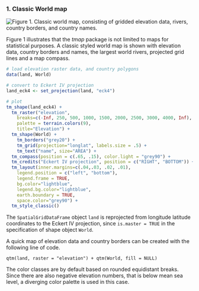 ### 1. Classic World map




![Figure 1. Classic world map, consisting of gridded elevation data, rivers, country borders, and country names.](http://www.von-tijn.nl/tijn/research/classic.png)


Figure 1 illustrates that the *tmap* package is not limited to maps for statistical purposes. A classic styled world map is shown with elevation data, country borders and names, the largest world rivers, projected grid lines and a map compass.

```r
# load elevation raster data, and country polygons
data(land, World)

# convert to Eckert IV projection
land_eck4 <- set_projection(land, "eck4")

# plot
tm_shape(land_eck4) +
  tm_raster("elevation", 
    breaks=c(-Inf, 250, 500, 1000, 1500, 2000, 2500, 3000, 4000, Inf),  
    palette = terrain.colors(9), 
    title="Elevation") +
  tm_shape(World) +
    tm_borders("grey20") +
    tm_grid(projection="longlat", labels.size = .5) +
    tm_text("name", size="AREA") +
  tm_compass(position = c(.65, .15), color.light = "grey90") +
  tm_credits("Eckert IV projection", position = c("RIGHT", "BOTTOM")) +
  tm_layout(inner.margins=c(.04,.03, .02, .01), 
    legend.position = c("left", "bottom"), 
    legend.frame = TRUE, 
    bg.color="lightblue", 
    legend.bg.color="lightblue", 
    earth.boundary = TRUE, 
    space.color="grey90") + 
  tm_style_classic()
```


The `SpatialGridDataFrame` object `land` is reprojected from longitude latitude coordinates to the Eckert IV projection, since `is.master = TRUE` in the specification of shape object `World`.

A quick map of elevation data and country borders can be created with the following line of code.

```{r}
qtm(land, raster = "elevation") + qtm(World, fill = NULL)
```

The color classes are by default based on rounded equidistant breaks. Since there are also negative elevation numbers, that is below mean sea level, a diverging color palette is used in this case.
